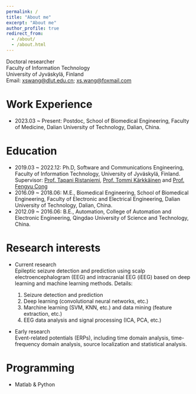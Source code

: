 ```yaml
---
permalink: /
title: "About me"
excerpt: "About me"
author_profile: true
redirect_from: 
  - /about/
  - /about.html
---
```

Doctoral researcher \
Faculty of Information Technology\
University of Jyväskylä, Finland\
Email: xswang@dlut.edu.cn; xs.wang@foxmail.com

Work Experience
======
- 2023.03 ~ Present: Postdoc, School of Biomedical Engineering, Faculty of Medicine, Dalian University of Technology, Dalian, China.


Education
======
- 2019.03 ~ 2022.12: Ph.D, Software and Communications Engineering, Faculty of Information Technology, University of Jyväskylä, Finland.\
  Supervisor: [Prof. Tapani Ristaniemi](https://scholar.google.com/citations?user=OwGqX4AAAAAJ&hl=zh-CN), 
[Prof. Tommi Kärkkäinen](https://scholar.google.com/citations?hl=en&user=x65tCsUAAAAJ&view_op=list_works&sortby=pubdate) and 
[Prof. Fengyu Cong](https://scholar.google.com/citations?hl=en&user=Jd0dQA8AAAAJ&view_op=list_works)
- 2016.09 ~ 2018.06: M.E., Biomedical Engineering, School of Biomedical Engineering, Faculty of Electronic and Electrical Engineering, Dalian University of Technology, Dalian, China.
- 2012.09 ~ 2016.06: B.E., Automation, College of Automation and Electronic Engineering, Qingdao University of Science and Technology, China.


Research interests
======
- Current research  
  Epileptic seizure detection and prediction using scalp electroencephalogram (EEG) and intracranial EEG (iEEG) based on deep learning and machine learning methods. Details:
  1. Seizure detection and prediction
  2. Deep learning (convolutional neural networks, etc.)
  3. Marchine learning (SVM, KNN, etc.) and data mining (feature extraction, etc.)
  4. EEG data analysis and signal processing (ICA, PCA, etc.)

- Early research  
Event-related potentials (ERPs), including time domain analysis, time-frequency domain analysis, source localization and statistical analysis.


Programming
======
- Matlab & Python

